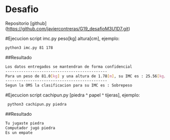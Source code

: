 # Desafio

Repositorio [github] (https://github.com/javiercontreras/G19_desafioM3U1D7.git)


#Ejecucion script imc.py peso[kg] altura[cm],  ejemplo:

```bash
python3 imc.py 81 178  
```
##Resultado
```bash
Los datos entregados se mantendran de forma confidencial
---------------------------------------------
Para un peso de 81.0[kg] y una altura de 1.78[m], su IMC es : 25.56[kg/m2]
---------------------------------------------
Segun la OMS la clasificacion para su IMC es : Sobrepeso
```


#Ejecucion script cachipun.py [piedra ^ papel ^ tijeras],  ejemplo:

```bash
 python3 cachipun.py piedra
```

##Resultado
```bash
Tu jugaste piedra
Computador jugó piedra
Es un empate
```